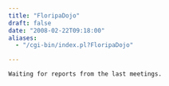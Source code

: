 ```yaml
---
title: "FloripaDojo"
draft: false
date: "2008-02-22T09:18:00"
aliases:
  - "/cgi-bin/index.pl?FloripaDojo"

---
```

    Waiting for reports from the last meetings.
